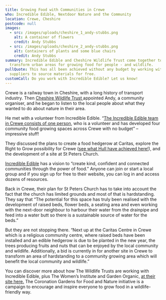 ```yaml
---
title: Growing Food with Communities in Crewe
who: Incredible Edible, Nextdoor Nature and the Community
location: Crewe, Cheshire
postcode: null
images:
  - src: /images/uploads/cheshire_1_andy-stubbs.png
    alt: A container of flowers
    credit: Andy Stubbs
  - src: /images/uploads/cheshire_2_andy-stubbs.png
    alt: Containers of plants and some blue chairs
    credit: Andy Stubbs
summary: Incredible Edible and Cheshire Wildlife Trust come together to
  transform urban areas for growing food for people - and wildlife.
pullQuote: This has all been achieved without any budget by working with local
  suppliers to source materials for free.
customCall: Do you work with Incredible Edible? Let us know!
---
```

Crewe is a railway town in Cheshire, with a long history of transport industry. Then [Cheshire Wildlife Trust ](https://www.cheshirewildlifetrust.org.uk/)appointed Andy, a community organiser, and he began to listen to the local people about what they wanted to do about nature in their area.

He met with a volunteer from Incredible Edible. “[The Incredible Edible team in Crewe consists of one person](https://www.incredibleedible.org.uk/find-a-group/incredible-edible-crewe/), who is a volunteer and has developed four community food growing spaces across Crewe with no budget” – impressive stuff!

They discussed the plans to create a food hedgerow at Caritas, explore the Right to Grow possibility for Crewe ([see what Hull have achieved here!](https://www.bbc.co.uk/news/uk-england-humber-67139881)), and the development of a site at St Peters Church.

[Incredible Edible](https://www.incredibleedible.org.uk/) has a vision to “create kind, confident and connected communities through the power of food.” Anyone can join or start a local group and if you sign up for free to their website, you can log in and access dozens of resources.

Back in Crewe, their plan for St Peters Church has to take into account the fact that the church has limited grounds and most of that is hardstanding. They say that “The potential for this space has truly been realised with the development of raised beds, flower beds, a seating area and even working with the next-door neighbour to harbour their water from the drainpipe and feed into a water butt so there is a sustainable source of water for the beds.”

But they are not stopping there. “Next up at the Caritas Centre in Crewe which is a religious community centre, where raised beds have been installed and an edible hedgerow is due to be planted in the new year, the trees producing fruits and nuts that can be enjoyed by the local community and wildlife. Additionally, a bid is currently in for another site in Crewe to transform an area of hardstanding to a community growing area which will benefit the local community and wildlife.”

You can discover more about how The Wildlife Trusts are working with Incredible Edible, plus The Women’s Institute and Garden Organic, [at their site here.](https://mycoronationgarden.org/) The Coronation Gardens for Food and Nature initiative is a campaign to encourage and inspire everyone to grow food in a wildlife-friendly way.